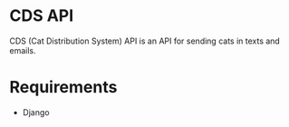# CDS API
CDS (Cat Distribution System) API is an API for sending cats in texts and emails.

# Requirements
- Django
